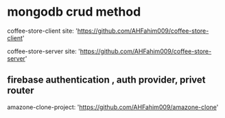# mongodb crud method

 coffee-store-client site:
'https://github.com/AHFahim009/coffee-store-client'

 coffee-store-server site:
'https://github.com/AHFahim009/coffee-store-server'

## firebase authentication , auth provider, privet router
amazone-clone-project:
'https://github.com/AHFahim009/amazone-clone'

